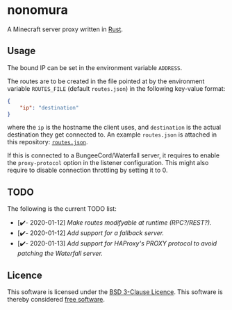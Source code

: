 # nonomura

A Minecraft server proxy written in [Rust](https://rust-lang.org/).

## Usage

The bound IP can be set in the environment variable `ADDRESS`.

The routes are to be created in the file pointed at by the environment variable
`ROUTES_FILE` (default `routes.json`) in the following key-value format:

```json
{
	"ip": "destination"
}
```

where the `ip` is the hostname the client uses, and `destination` is the actual
destination they get connected to. An example `routes.json` is attached in this
repository: [`routes.json`](./routes.json).

If this is connected to a BungeeCord/Waterfall server, it requires to enable
the `proxy-protocol` option in the listener configuration. This might also
require to disable connection throttling by setting it to 0.

## TODO

The following is the current TODO list:

  * [✔️- 2020-01-12] *Make routes modifyable at runtime (RPC?/REST?).*
  * [✔️- 2020-01-12] *Add support for a fallback server.*
  * [✔️- 2020-01-13] *Add support for HAProxy's PROXY protocol to avoid
  patching the Waterfall server.*

## Licence

This software is licensed under the [BSD 3-Clause Licence](./LICENCE).
This software is thereby considered [free software](https://www.gnu.org/philosophy/free-sw.en.html).
